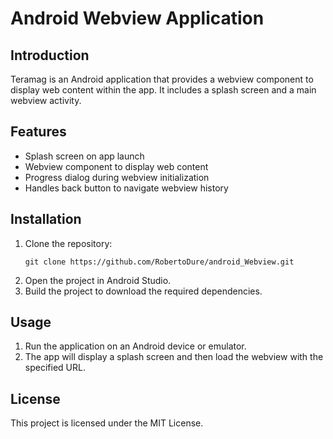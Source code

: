# Android Webview Application

## Introduction

Teramag is an Android application that provides a webview component to display web content within the app. It includes a splash screen and a main webview activity.

## Features

- Splash screen on app launch
- Webview component to display web content
- Progress dialog during webview initialization
- Handles back button to navigate webview history

## Installation

1. Clone the repository:
   ```
   git clone https://github.com/RobertoDure/android_Webview.git
   ```
2. Open the project in Android Studio.
3. Build the project to download the required dependencies.

## Usage

1. Run the application on an Android device or emulator.
2. The app will display a splash screen and then load the webview with the specified URL.

## License

This project is licensed under the MIT License.
